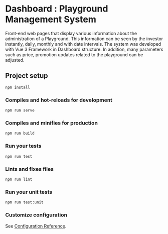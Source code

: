 # Dashboard : Playground Management System 
Front-end web pages that display various information about the administration of a Playground.
This information can be seen by the investor instantly, daily, monthly and with date intervals.
The system was developed with Vue 3 Framework in Dashboard structure.
In addition, many parameters such as price, promotion updates related to the playground can be adjusted.

## Project setup
```
npm install
```

### Compiles and hot-reloads for development
```
npm run serve
```

### Compiles and minifies for production
```
npm run build
```

### Run your tests
```
npm run test
```

### Lints and fixes files
```
npm run lint
```

### Run your unit tests
```
npm run test:unit
```

### Customize configuration
See [Configuration Reference](https://cli.vuejs.org/config/).
